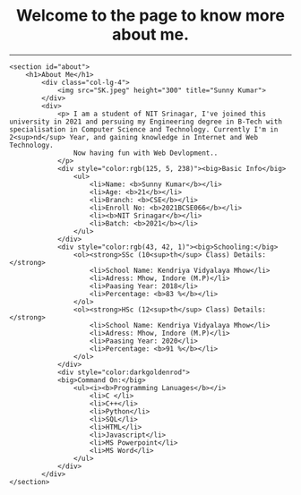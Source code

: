 <!DOCTYPE html>
<html lang="en">
<head>
    <meta charset="UTF-8">
    <title>Personal Portfolio</title>
</head>
<body style="background-image: url(images/image.jpg); background-repeat: no-repeat; background-size: cover; background-attachment:scroll;">
    <center><h1>Welcome to the page to know more about me.</h1></center>
    <hr>
    
    <section id="about">
        <h1>About Me</h1>
            <div class="col-lg-4">
                <img src="SK.jpeg" height="300" title="Sunny Kumar">
            </div>
            <div>
                <p> I am a student of NIT Srinagar, I've joined this university in 2021 and persuing my Engineering degree in B-Tech with specialisation in Computer Science and Technology. Currently I'm in 2<sup>nd</sup> Year, and gaining knowledge in Internet and Web Technology.
                    Now having fun with Web Devlopment.. 
                </p>
                <div style="color:rgb(125, 5, 238)"><big>Basic Info</big>
                    <ul>
                        <li>Name: <b>Sunny Kumar</b></li>
                        <li>Age: <b>21</b></li>
                        <li>Branch: <b>CSE</b></li>
                        <li>Enroll No: <b>2021BCSE066</b></li>
                        <li><b>NIT Srinagar</b></li>
                        <li>Batch: <b>2021</b></li>
                    </ul>
                </div>
                <div style="color:rgb(43, 42, 1)"><big>Schooling:</big>
                    <ol><strong>SSc (10<sup>th</sup> Class) Details:</strong>
                        <li>School Name: Kendriya Vidyalaya Mhow</li>
                        <li>Adress: Mhow, Indore (M.P)</li>
                        <li>Paasing Year: 2018</li>
                        <li>Percentage: <b>83 %</b></li>
                    </ol>
                    <ol><strong>HSc (12<sup>th</sup> Class) Details:</strong>
                        <li>School Name: Kendriya Vidyalaya Mhow</li>
                        <li>Adress: Mhow, Indore (M.P)</li>
                        <li>Paasing Year: 2020</li>
                        <li>Percentage: <b>91 %</b></li>
                    </ol>
                </div>
                <div style="color:darkgoldenrod">
                <big>Command On:</big>
                    <ul><i><b>Programming Lanuages</b></i>
                        <li>C </li>
                        <li>C++</li>
                        <li>Python</li>
                        <li>SQL</li>
                        <li>HTML</li>
                        <li>Javascript</li>
                        <li>MS Powerpoint</li>
                        <li>MS Word</li> 
                    </ul>
                </div>
            </div>        
    </section>
</body>
</html>
